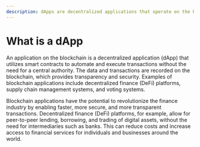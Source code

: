 ```yaml
---
description: dApps are decentralized applications that operate on the blockchain
---
```


# What is a dApp

An application on the blockchain is a decentralized application (dApp) that utilizes smart contracts to automate and execute transactions without the need for a central authority. The data and transactions are recorded on the blockchain, which provides transparency and security. Examples of blockchain applications include decentralized finance (DeFi) platforms, supply chain management systems, and voting systems.

Blockchain applications have the potential to revolutionize the finance industry by enabling faster, more secure, and more transparent transactions. Decentralized finance (DeFi) platforms, for example, allow for peer-to-peer lending, borrowing, and trading of digital assets, without the need for intermediaries such as banks. This can reduce costs and increase access to financial services for individuals and businesses around the world.







